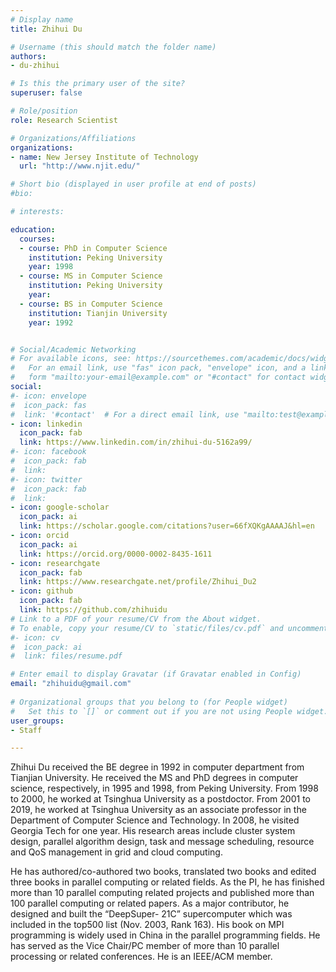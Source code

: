 ```yaml
---
# Display name
title: Zhihui Du

# Username (this should match the folder name)
authors:
- du-zhihui

# Is this the primary user of the site?
superuser: false

# Role/position
role: Research Scientist

# Organizations/Affiliations
organizations:
- name: New Jersey Institute of Technology
  url: "http://www.njit.edu/"

# Short bio (displayed in user profile at end of posts)
#bio: 

# interests:

education:
  courses:
  - course: PhD in Computer Science
    institution: Peking University
    year: 1998
  - course: MS in Computer Science
    institution: Peking University
    year: 
  - course: BS in Computer Science
    institution: Tianjin University
    year: 1992


# Social/Academic Networking
# For available icons, see: https://sourcethemes.com/academic/docs/widgets/#icons
#   For an email link, use "fas" icon pack, "envelope" icon, and a link in the
#   form "mailto:your-email@example.com" or "#contact" for contact widget.
social:
#- icon: envelope
#  icon_pack: fas
#  link: '#contact'  # For a direct email link, use "mailto:test@example.org".
- icon: linkedin
  icon_pack: fab
  link: https://www.linkedin.com/in/zhihui-du-5162a99/
#- icon: facebook
#  icon_pack: fab
#  link: 
#- icon: twitter
#  icon_pack: fab
#  link: 
- icon: google-scholar
  icon_pack: ai
  link: https://scholar.google.com/citations?user=66fXQKgAAAAJ&hl=en
- icon: orcid
  icon_pack: ai
  link: https://orcid.org/0000-0002-8435-1611
- icon: researchgate
  icon_pack: fab
  link: https://www.researchgate.net/profile/Zhihui_Du2
- icon: github
  icon_pack: fab
  link: https://github.com/zhihuidu
# Link to a PDF of your resume/CV from the About widget.
# To enable, copy your resume/CV to `static/files/cv.pdf` and uncomment the lines below.  
#- icon: cv
#  icon_pack: ai
#  link: files/resume.pdf

# Enter email to display Gravatar (if Gravatar enabled in Config)
email: "zhihuidu@gmail.com"
  
# Organizational groups that you belong to (for People widget)
#   Set this to `[]` or comment out if you are not using People widget.  
user_groups:
- Staff

---
```


Zhihui Du received the BE degree in 1992 in computer department from
Tianjian University. He received the MS and PhD degrees in computer science,
respectively, in 1995 and 1998, from Peking University. From
1998 to 2000, he worked at Tsinghua University as a postdoctor. From
2001 to 2019, he worked at Tsinghua University as an associate professor
in the Department of Computer Science and Technology. In 2008, he visited
Georgia Tech for one year. His research areas include cluster system design,
parallel algorithm design, task and message scheduling, resource and QoS
management in grid and cloud computing.

He has authored/co-authored two books, translated two books and edited three
books in parallel computing or related fields. As the PI, he has finished
more than 10 parallel computing related projects and published more than 100
parallel computing or related papers. As a major contributor, he designed
and built the “DeepSuper- 21C” supercomputer which was included in the
top500 list (Nov. 2003, Rank 163). His book on MPI programming is widely
used in China in the parallel programming fields. He has served as the Vice
Chair/PC member of more than 10 parallel processing or related conferences.
He is an IEEE/ACM member.
